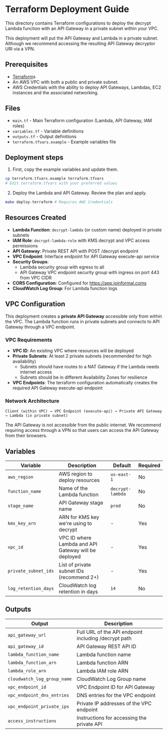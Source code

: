 # Terraform Deployment Guide

This directory contains Terraform configurations to deploy the decrypt Lambda function with an API Gateway in a private subnet within your VPC.

This deployment will put the API Gateway and Lambda in a private subnet. Although we recommend accessing the resulting
API Gateway decryptor URI via a VPN.

## Prerequisites

- [Terraform](https://www.terraform.io/downloads.html)s
- An AWS VPC with both a public and private subnet.
- AWS Credentials with the ability to deploy API Gateways, Lambdas, EC2 instances and the associated networking.

## Files

- `main.tf` - Main Terraform configuration (Lambda, API Gateway, IAM roles)
- `variables.tf` - Variable definitions
- `outputs.tf` - Output definitions
- `terraform.tfvars.example` - Example variables file

## Deployment steps

1. First, copy the example variables and update them.

```bash
cp terraform.tfvars.example terraform.tfvars
# Edit terraform.tfvars with your preferred values
```

2. Deploy the Lambda and API Gateway. Review the plan and apply.

```bash
make deploy-terraform # Requires AWS Credentials
```
## Resources Created

- **Lambda Function**: `decrypt-lambda` (or custom name) deployed in private subnets
- **IAM Role**: `decrypt-lambda-role` with KMS decrypt and VPC access permissions
- **API Gateway**: Private REST API with POST /decrypt endpoint
- **VPC Endpoint**: Interface endpoint for API Gateway execute-api service
- **Security Groups**:
  - Lambda security group with egress to all
  - API Gateway VPC endpoint security group with ingress on port 443 from VPC CIDR
- **CORS Configuration**: Configured for https://app.joinformal.coms
- **CloudWatch Log Group**: For Lambda function logs

## VPC Configuration

This deployment creates a **private API Gateway** accessible only from within the VPC. The Lambda function runs in private subnets and connects to API Gateway through a VPC endpoint.

### VPC Requirements

- **VPC ID**: An existing VPC where resources will be deployed
- **Private Subnets**: At least 2 private subnets (recommended for high availability)
  - Subnets should have routes to a NAT Gateway if the Lambda needs internet access
  - Subnets should be in different Availability Zones for resilience
- **VPC Endpoints**: The terraform configuration automatically creates the required API Gateway execute-api endpoint

### Network Architecture

```
Client (within VPC) → VPC Endpoint (execute-api) → Private API Gateway → Lambda (in private subnet)
```

The API Gateway is not accessible from the public internet. We recommend requiring access through a VPN so that users can access the API Gateway from their browsers.

## Variables

| Variable | Description | Default | Required |
|----------|-------------|---------|----------|
| `aws_region` | AWS region to deploy resources | `us-east-1` | No |
| `function_name` | Name of the Lambda function | `decrypt-lambda` | No |
| `stage_name` | API Gateway stage name | `prod` | No |
| `kms_key_arn` | ARN for KMS key we're using to decrypt | - | Yes |
| `vpc_id` | VPC ID where Lambda and API Gateway will be deployed | - | Yes |
| `private_subnet_ids` | List of private subnet IDs (recommend 2+) | - | Yes |
| `log_retention_days` | CloudWatch log retention in days | `14` | No |

## Outputs

| Output | Description |
|--------|-------------|
| `api_gateway_url` | Full URL of the API endpoint including /decrypt path |
| `api_gateway_id` | API Gateway REST API ID |
| `lambda_function_name` | Lambda function name |
| `lambda_function_arn` | Lambda function ARN |
| `lambda_role_arn` | Lambda IAM role ARN |
| `cloudwatch_log_group_name` | CloudWatch Log Group name |
| `vpc_endpoint_id` | VPC Endpoint ID for API Gateway |
| `vpc_endpoint_dns_entries` | DNS entries for the VPC endpoint |
| `vpc_endpoint_private_ips` | Private IP addresses of the VPC endpoint|
| `access_instructions` | Instructions for accessing the private API |
